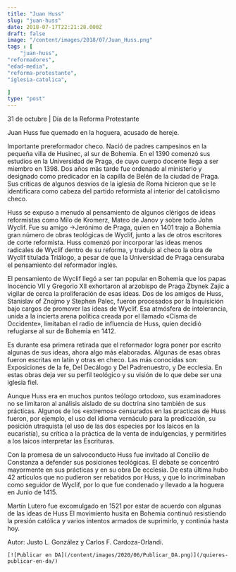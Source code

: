 ```yaml
---
title: "Juan Huss"
slug: "juan-huss"
date: 2018-07-17T22:21:28.000Z
draft: false
image: "/content/images/2018/07/Juan_Huss.png"
tags : [
    "juan-huss",
"reformadores",
"edad-media",
"reforma-protestante",
"iglesia-catolica",

]
type: "post"
---
```


   31 de octubre | Día de la Reforma Protestante

 Juan Huss fue quemado en la hoguera, acusado de hereje.

 Importante prereformador checo. Nació de padres campesinos en la pequeña villa de Husinec, al sur de Bohemia. En el 1390 comenzó sus estudios en la Universidad de Praga, de cuyo cuerpo docente llega a ser miembro en 1398. Dos años más tarde fue ordenado al ministerio y designado como predicador en la capilla de Belén de la ciudad de Praga. Sus críticas de algunos desvíos de la iglesia de Roma hicieron que se le identificara como cabeza del partido reformista al interior del catolicismo checo.

 Huss se expuso a menudo al pensamiento de algunos clérigos de ideas reformistas como Milo de Kromerz, Mateo de Janov y sobre todo John Wyclif. Fue su amigo →Jerónimo de Praga, quien en 1401 trajo a Bohemia gran número de obras teológicas de Wyclif, junto a las de otros escritores de corte reformista. Huss comenzó por incorporar las ideas menos radicales de Wyclif dentro de su reforma, y tradujo al checo la obra de Wyclif titulada Triálogo, a pesar de que la Universidad de Praga censuraba el pensamiento del reformador inglés.

 El pensamiento de Wyclif llegó a ser tan popular en Bohemia que los papas Inocencio VII y Gregorio XII exhortaron al arzobispo de Praga Zbynek Zajic a vigilar de cerca la proliferación de esas ideas. Dos de los amigos de Huss, Stanislav of Znojmo y Stephen Palec, fueron procesados por la Inquisición bajo cargos de promover las ideas de Wyclif. Esa atmósfera de intolerancia, unida a la incierta arena política creada por el llamado «Cisma de Occidente», limitaban el radio de influencia de Huss, quien decidió refugiarse al sur de Bohemia en 1412.

 Es durante esa primera retirada que el reformador logra poner por escrito algunas de sus ideas, ahora algo más elaboradas. Algunas de esas obras fueron escritas en latín y otras en checo. Las más conocidas son: Exposiciones de la fe, Del Decálogo y Del Padrenuestro, y De ecclesia. En estas obras deja ver su perfil teológico y su visión de lo que debe ser una iglesia fiel.

 Aunque Huss era en muchos puntos teólogo ortodoxo, sus examinadores no se limitaron al análisis aislado de su doctrina sino también de sus prácticas. Algunos de los «extremos» censurados en las practicas de Huss fueron, por ejemplo, el uso del idioma vernáculo para la predicación, su posición utraquista (el uso de las dos especies por los laicos en la eucaristía), su crítica a la práctica de la venta de indulgencias, y permitirles a los laicos interpretar las Escrituras.

 Con la promesa de un salvoconducto Huss fue invitado al Concilio de Constanza a defender sus posiciones teológicas. El debate se concentró mayormente en sus prácticas y en su obra De ecclesia. De esta última hubo 42 artículos que no pudieron ser rebatidos por Huss, y que lo incriminaban como seguidor de Wyclif, por lo que fue condenado y llevado a la hoguera en Junio de 1415.

 Martín Lutero fue excomulgado en 1521 por estar de acuerdo con algunas de las ideas de Huss El movimiento husita en Bohemia continuó resistiendo la presión católica y varios intentos armados de suprimirlo, y continúa hasta hoy.

 Autor: Justo L. González y Carlos F. Cardoza-Orlandi.

    [![Publicar en DA](/content/images/2020/06/Publicar_DA.png)](/quieres-publicar-en-da/) 